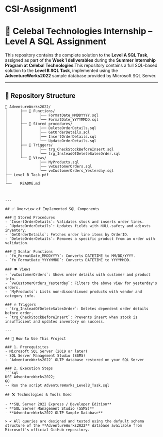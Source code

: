 # CSI-Assignment1

# 💼 Celebal Technologies Internship – Level A SQL Assignment

This repository contains the complete solution to the **Level A SQL Task**, assigned as part of the **Week 1 deliverables** during the **Summer Internship Program at Celebal Technologies**.This repository contains a full SQL-based solution to the **Level B SQL Task**, implemented using the **AdventureWorks2022** sample database provided by Microsoft SQL Server.

---

## 📁 Repository Structure

```plaintext
📂 AdventureWorks2022/
│      ├── 📂 Functions/
│      │        ├── FormatDate_MMDDYYYY.sql
│      │        └── FormatDate_YYYYMMDD.sql
│      ├── 📂 Stored procedures/
│      │        ├── DeleteOrderDetails.sql
│      │        ├── GetOrderDetails.sql
│      │        ├── InsertOrderDetails.sql
│      │        └── UpdateOrderDetails.sql
│      ├── 📂 Triggers/
│      │        ├── trg_CheckStockBeforeInsert.sql
│      │        └── trg_InsteadOfDeleteSalesOrder.sql
│      └── 📂 Views/
│               ├── MyProducts.sql
│               ├── vwCustomerOrders.sql
│               └── vwCustomerOrders_Yesterday.sql
├── Level B Task.pdf
│
└──    README.md



---

## ✅ Overview of Implemented SQL Components

### 🔧 Stored Procedures
- `InsertOrderDetails`: Validates stock and inserts order lines.
- `UpdateOrderDetails`: Updates fields with NULL-safety and adjusts inventory.
- `GetOrderDetails`: Fetches order line items by OrderID.
- `DeleteOrderDetails`: Removes a specific product from an order with validation.

### 🧮 Scalar Functions
- `fn_FormatDate_MMDDYYYY`: Converts DATETIME to MM/DD/YYYY.
- `fn_FormatDate_YYYYMMDD`: Converts DATETIME to YYYYMMDD.

### 👁️ Views
- `vwCustomerOrders`: Shows order details with customer and product info.
- `vwCustomerOrders_Yesterday`: Filters the above view for yesterday's orders.
- `MyProducts`: Lists non-discontinued products with vendor and category info.

### 🔥 Triggers
- `trg_InsteadOfDeleteSalesOrder`: Deletes dependent order details before order.
- `trg_CheckStockBeforeInsert`: Prevents insert when stock is insufficient and updates inventory on success.

---

## 💾 How to Use This Project

### 1. Prerequisites
- Microsoft SQL Server (2019 or later)
- SQL Server Management Studio (SSMS)
- `AdventureWorks2022` OLTP database restored on your SQL Server

### 2. Execution Steps
```sql
USE AdventureWorks2022;
GO
-- Run the script AdventureWorks_LevelB_Task.sql

## 🛠️ Technologies & Tools Used

- **SQL Server 2022 Express / Developer Edition**
- **SQL Server Management Studio (SSMS)**
- **AdventureWorks2022 OLTP Sample Database**

> ✔️ All queries are designed and tested using the default schema structure of the **AdventureWorks2022** database available from Microsoft's official GitHub repository.

